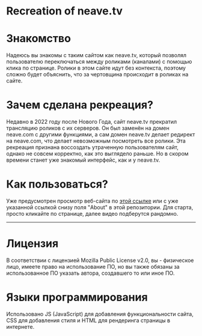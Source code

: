 # Recreation of neave.tv

# Знакомство
Надеюсь вы знакомы с таким сайтом как neave.tv, который позволял пользователю переключаться между роликами (каналами) с помощью клика по странице. Ролики в этом сайте идут без контекста, поэтому сложно будет объяснить, что за чертовщина происходит в роликах на сайте.

# Зачем сделана рекреация?
Недавно в 2022 году после Нового Года, сайт neave.tv прекратил трансляцию роликов с их серверов. Он был заменён на домен neave.com с другими функциями, а сам домен neave.tv делает редирект на neave.com, что делает невозможным посмотреть все ролики. Эта рекреация признана воссоздать утраченную пользователям сайт, однако не совсем корректно, как это выглядело раньше. Но в скором времени станет уже знакомый интерфейс, как и у neave.tv.

# Как пользоваться?
Уже предусмотрен просмотр веб-сайта по [этой ссылке](https://amogus-jpg.github.io/Neave.tv-Recreation/) или с уже указанной ссылкой снизу поля "About" в этой репозитории. Для старта, просто кликайте по странице, далее видео подберутся рандомно.

----

# Лицензия
В соответствии с лицензией Mozilla Public License v2.0, вы - физическое лицо, имеете право на использование ПО, но вы также обязаны за использованное ПО указать автора, создавшего то или иное ПО.

# Языки программирования
Использовано JS (JavaScript) для добавления функциональности сайта, CSS для добавления стиля и HTML для рендеринга страницы в интернете.

